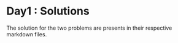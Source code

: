 # Day1 : Solutions

The solution for the two problems are presents in their respective markdown files.
